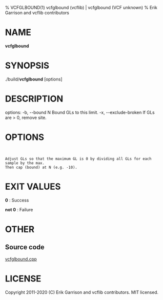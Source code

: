 % VCFGLBOUND(1) vcfglbound (vcflib) | vcfglbound (VCF unknown)
% Erik Garrison and vcflib contributors

# NAME

**vcfglbound**

# SYNOPSIS

./build/**vcfglbound** [options] <vcf file>

# DESCRIPTION

options: -b, --bound N Bound GLs to this limit. -x, --exclude-broken If GLs are > 0, remove site.



# OPTIONS

```


Adjust GLs so that the maximum GL is 0 by dividing all GLs for each sample by the max.
Then cap (bound) at N (e.g. -10).

```





# EXIT VALUES

**0**
: Success

**not 0**
: Failure

# OTHER

## Source code

[vcfglbound.cpp](https://github.com/vcflib/vcflib/blob/master/src/vcfglbound.cpp)

# LICENSE

Copyright 2011-2020 (C) Erik Garrison and vcflib contributors. MIT licensed.

<!--
  Created with ./scripts/bin2md.rb scripts/bin2md-template.erb
-->

